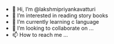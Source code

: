 - 👋 Hi, I’m @lakshmipriyankavatturi
- 👀 I’m interested in reading story books
- 🌱 I’m currently learning c language
- 💞️ I’m looking to collaborate on ...
- 📫 How to reach me ...

<!---
lakshmipriyankavatturi/lakshmipriyankavatturi is a ✨ special ✨ repository because its `README.md` (this file) appears on your GitHub profile.
You can click the Preview link to take a look at your changes.
--->
